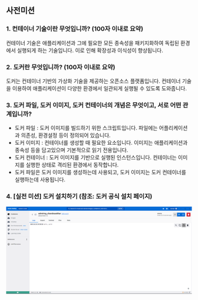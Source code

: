 ## 사전미션

### 1. 컨테이너 기술이란 무엇입니까? (100자 이내로 요약)
컨테이너 기술은 애플리케이션과 그에 필요한 모든 종속성을 패키지화하여 독립된 환경에서 실행되게 하는 기술입니다. 이로 인해 확장성과 이식성이 향상됩니다.

### 2. 도커란 무엇입니까? (100자 이내로 요약)
도커는 컨테이너 기반의 가상화 기술을 제공하는 오픈소스 플랫폼입니다. 컨테이너 기술을 이용하여 애플리케이션이 다양한 환경에서 일관되게 실행될 수 있도록 도와줍니다.

### 3. 도커 파일, 도커 이미지, 도커 컨테이너의 개념은 무엇이고, 서로 어떤 관계입니까?
- 도커 파일 : 도커 이미지를 빌드하기 위한 스크립트입니다. 파일에는 어플리케이션과 의존성, 환경설정 등이 정의되어 있습니다.
- 도커 이미지 : 컨테이너를 생성할 때 필요한 요소입니다. 이미지는 애플리케이션과 종속성 등을 담고있으며 기본적으로 읽기 전용입니다.  
- 도커 컨테이너 : 도커 이미지를 기반으로 실행된 인스턴스입니다. 컨테이너는 이미지를 실행한 상태로 격리된 환경에서 동작합니다.
- 도커 파일은 도커 이미지를 생성하는데 사용되고, 도커 이미지는 도커 컨테이너를 실행하는데 사용됩니다.

### 4. [실전 미션] 도커 설치하기 (참조: 도커 공식 설치 페이지)
![screenshot](docker_run.png)